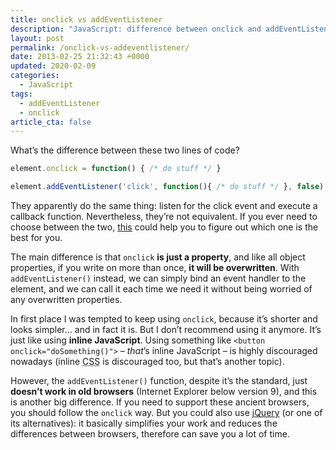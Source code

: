```yaml
---
title: onclick vs addEventListener
description: "JavaScript: difference between onclick and addEventListener. Onclick is just a property, while addEventListener is a function."
layout: post
permalink: /onclick-vs-addeventlistener/
date: 2013-02-25 21:32:43 +0000
updated: 2020-02-09
categories:
  - JavaScript
tags:
  - addEventListener
  - onclick
article_cta: false
---
```


<p>
  What&#8217;s the difference between these two lines of code?
</p>

``` javascript
element.onclick = function() { /* do stuff */ }
```

``` javascript
element.addEventListener('click', function(){ /* do stuff */ }, false);
```

<p>
  They apparently do the same thing: listen for the click event and execute a callback function. Nevertheless, they&#8217;re not equivalent. If you ever need to choose between the two, <a href="https://gist.github.com/simonewebdesign/4017724" rel="external">this</a> could help you to figure out which one is the best for you.
</p>

<p>
  The main difference is that <code>onclick</code> <strong>is just a property</strong>, and like all object properties, if you write on more than once, <strong>it will be overwritten</strong>. With <code>addEventListener()</code> instead, we can simply bind an event handler to the element, and we can call it each time we need it without being worried of any overwritten properties.
</p>

<p>
  In first place I was tempted to keep using <code>onclick</code>, because it&#8217;s shorter and looks simpler&#8230; and in fact it is. But I don&#8217;t recommend using it anymore. It&#8217;s just like using <strong>inline JavaScript</strong>. Using something like <code>&lt;button onclick="doSomething()"&gt;</code> &#8211; <em>that</em>&#8217;s inline JavaScript &#8211; is highly discouraged nowadays (inline <abbr title="Cascading Style Sheets">CSS</abbr> is discouraged too, but that&#8217;s another topic).
</p>

<p>
  However, the <code>addEventListener()</code> function, despite it&#8217;s the standard, just <strong>doesn&#8217;t work in old browsers</strong> (Internet Explorer below version 9), and this is another big difference. If you need to support these ancient browsers, you should follow the <code>onclick</code> way. But you could also use <a href="http://jquery.com/" rel="external">jQuery</a> (or one of its alternatives): it basically simplifies your work and reduces the differences between browsers, therefore can save you a lot of time.
</p>
